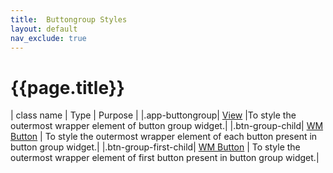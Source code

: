 ```yaml
---
title:  Buttongroup Styles
layout: default
nav_exclude: true
---
```

# {{page.title}}

| class name  | Type | Purpose |
|.app-buttongroup| [View](../view.style.html) |To style the outermost wrapper element of button group widget.|
|.btn-group-child| [WM Button](./button.style.html) | To style the outermost wrapper element of each button present in button group widget.|
|.btn-group-first-child| [WM Button](./button.style.html) | To style the outermost wrapper element of first button present in button group widget.|
